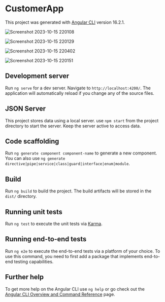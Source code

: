 # CustomerApp

This project was generated with [Angular CLI](https://github.com/angular/angular-cli) version 16.2.1.

![Screenshot 2023-10-15 220108](https://github.com/anushkasaxena27/customer-app/assets/64084071/3db16b29-36df-4a96-8766-b22765797d2e)

![Screenshot 2023-10-15 220129](https://github.com/anushkasaxena27/customer-app/assets/64084071/9444199e-947c-4825-b043-14b03660c2e8)

![Screenshot 2023-10-15 220402](https://github.com/anushkasaxena27/customer-app/assets/64084071/d006634b-5dcd-4223-8ef0-c4cc51672014)

![Screenshot 2023-10-15 220151](https://github.com/anushkasaxena27/customer-app/assets/64084071/b46856c5-8d99-4405-a5f9-187aa6c17ccd)


## Development server

Run `ng serve` for a dev server. Navigate to `http://localhost:4200/`. The application will automatically reload if you change any of the source files.

## JSON Server
This project stores data using a local server. use `npm start` from the project directory to start the server. Keep the server active to access data.


## Code scaffolding

Run `ng generate component component-name` to generate a new component. You can also use `ng generate directive|pipe|service|class|guard|interface|enum|module`.

## Build

Run `ng build` to build the project. The build artifacts will be stored in the `dist/` directory.

## Running unit tests

Run `ng test` to execute the unit tests via [Karma](https://karma-runner.github.io).

## Running end-to-end tests

Run `ng e2e` to execute the end-to-end tests via a platform of your choice. To use this command, you need to first add a package that implements end-to-end testing capabilities.

## Further help

To get more help on the Angular CLI use `ng help` or go check out the [Angular CLI Overview and Command Reference](https://angular.io/cli) page.
